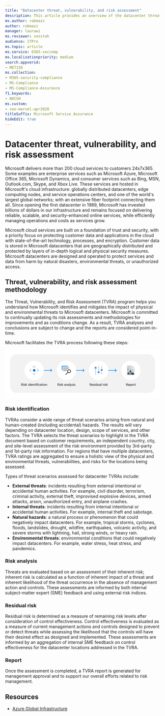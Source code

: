 ```yaml
---
title: "Datacenter threat, vulnerability, and risk assessment"
description: This article provides an overview of the datacenter threat, vulnerability, and risk assessment in Microsoft 365.
ms.author: robmazz
author: robmazz
manager: laurawi
ms.reviewer: sosstah
audience: ITPro
ms.topic: article
ms.service: O365-seccomp
ms.localizationpriority: medium
search.appverid:
- MET150
ms.collection:
- M365-security-compliance
- MS-Compliance
- MS-Compliance-Assurance
f1.keywords:
- NOCSH
ms.custom:
- seo-marvel-apr2020
titleSuffix: Microsoft Service Assurance
hideEdit: true
---
```


# Datacenter threat, vulnerability, and risk assessment

Microsoft delivers more than 200 cloud services to customers 24x7x365. Some examples are enterprise services such as Microsoft Azure, Microsoft Office 365, Microsoft Dynamics, and consumer services such as Bing, MSN, Outlook.com, Skype, and Xbox Live. These services are hosted in Microsoft's cloud infrastructure: globally distributed datacenters, edge computing nodes, and service operations centers, and one of the world's largest global networks; with an extensive fiber footprint connecting them all. Since opening the first datacenter in 1989, Microsoft has invested billions of dollars in our infrastructure and remains focused on delivering reliable, scalable, and security-enhanced online services, while efficiently managing operations and costs as services grow.

Microsoft cloud services are built on a foundation of trust and security, with a priority focus on protecting customer data and applications in the cloud with state-of-the-art technology, processes, and encryption. Customer data is stored in Microsoft datacenters that are geographically distributed and protected by layers of in-depth logical and physical security measures. Microsoft datacenters are designed and operated to protect services and data from harm by natural disasters, environmental threats, or unauthorized access.

## Threat, vulnerability, and risk assessment methodology

The Threat, Vulnerability, and Risk Assessment (TVRA) program helps you understand how Microsoft identifies and mitigates the impact of physical and environmental threats to Microsoft datacenters. Microsoft is committed to continually updating its risk assessments and methodologies for improvements and as conditions change. As a result, TVRA analyses and conclusions are subject to change and the reports are considered point-in-time.

Microsoft facilitates the TVRA process following these steps:

![TVRA process flow.](../media/assurance-tvra-flow.png)

### Risk identification

TVRAs consider a wide range of threat scenarios arising from natural and human-created (including accidental) hazards. The results will vary depending on datacenter location, design, scope of services, and other factors. The TVRA selects the threat scenarios to highlight in the TVRA document based on customer requirements, an independent country, city, and site-level assessment of the risk environment provided by 3rd-party and 1st-party risk information. For regions that have multiple datacenters, TVRA ratings are aggregated to ensure a holistic view of the physical and environmental threats, vulnerabilities, and risks for the locations being assessed.

Types of threat scenarios assessed for datacenter TVRAs include:

- **External threats**: incidents resulting from external intentional or accidental human activities. For example, civil disorder, terrorism, criminal activity, external theft, improvised explosive devices, armed attacks, arson, unauthorized entry, and airplane crashes.
- **Internal threats**: incidents resulting from internal intentional or accidental human activities. For example, internal theft and sabotage.
- **Natural hazards**: a natural process or phenomenon that could negatively impact datacenters. For example, tropical storms, cyclones, floods, landslides, drought, wildfire, earthquakes, volcanic activity, and severe storms with lightning, hail, strong winds, or heavy rain.
- **Environmental threats**: environmental conditions that could negatively impact datacenters. For example, water stress, heat stress, and pandemics.

### Risk analysis

Threats are evaluated based on an assessment of their inherent risk; inherent risk is calculated as a function of inherent impact of a threat and inherent likelihood of the threat occurrence in the absence of management action and controls. These assessments are informed by both internal subject-matter expert (SME) feedback and using external risk indices.

### Residual risk

Residual risk is determined as a measure of remaining risk levels after consideration of control effectiveness. Control effectiveness is evaluated as a measure of current management actions and controls designed to prevent or detect threats while assessing the likelihood that the controls will have their desired effect as designed and implemented. These assessments are informed by an aggregation of internal SME feedback on control effectiveness for the datacenter locations addressed in the TVRA.

### Report

Once the assessment is completed, a TVRA report is generated for management approval and to support our overall efforts related to risk management.

## Resources

- [Azure Global Infrastructure](https://www.microsoft.com/datacenters)
